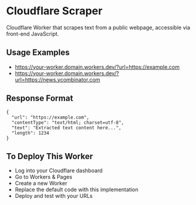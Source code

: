# Cloudflare Scraper

Cloudflare Worker that scrapes text from a public webpage, accessible via front-end JavaScript.

## Usage Examples

- https://your-worker.domain.workers.dev/?url=https://example.com
- https://your-worker.domain.workers.dev/?url=https://news.ycombinator.com

## Response Format

```
{
  "url": "https://example.com",
  "contentType": "text/html; charset=utf-8",
  "text": "Extracted text content here...",
  "length": 1234
}
```

## To Deploy This Worker

- Log into your Cloudflare dashboard
- Go to Workers & Pages
- Create a new Worker
- Replace the default code with this implementation
- Deploy and test with your URLs